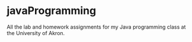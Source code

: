 # javaProgramming
All the lab and homework assignments for my Java programming class at the University of Akron. 
